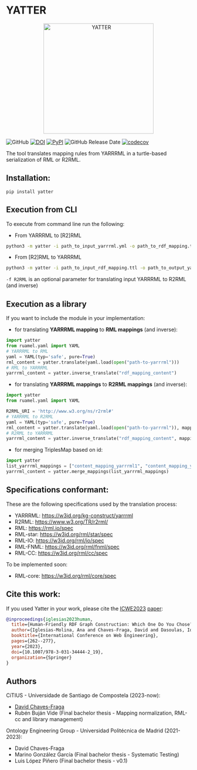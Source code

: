 # YATTER
<p align="center">
  <img title="logo" alt="YATTER" src="/logo/logo.png"  width="300" height="300"/>
</p>


![GitHub](https://img.shields.io/github/license/oeg-upm/yatter?style=flat)
[![DOI](https://zenodo.org/badge/DOI/10.5281/zenodo.7024501.svg)](https://doi.org/10.5281/zenodo.7024501)
[![PyPI](https://img.shields.io/pypi/v/yatter?style=flat)](https://pypi.org/project/yatter)
![GitHub Release Date](https://img.shields.io/github/release-date/oeg-upm/yatter)
[![codecov](https://codecov.io/gh/oeg-upm/yatter/branch/dev/graph/badge.svg?token=QUWCG214SG)](https://codecov.io/gh/oeg-upm/yatter)

The tool translates mapping rules from YARRRML in a turtle-based serialization of RML or R2RML.

## Installation:
```
pip install yatter
```

## Execution from CLI
To execute from command line run the following:

- From YARRRML to \[R2\]RML
```bash
python3 -m yatter -i path_to_input_yarrrml.yml -o path_to_rdf_mapping.ttl [-f R2RML]
```

- From \[R2\]RML to YARRRML 
```bash
python3 -m yatter -i path_to_input_rdf_mapping.ttl -o path_to_output_yarrrml.yml [-f R2RML]
```

`-f R2RML` is an optional parameter for translating input YARRRML to R2RML (and inverse)

## Execution as a library

If you want to include the module in your implementation:
- for translating **YARRRML mapping** to **RML mappings** (and inverse):
```python
import yatter
from ruamel.yaml import YAML
# YARRRML to RML
yaml = YAML(typ='safe', pure=True)
rml_content = yatter.translate(yaml.load(open("path-to-yarrrml")))
# RML to YARRRML
yarrrml_content = yatter.inverse_translate("rdf_mapping_content")
```
- for translating **YARRRML mappings** to **R2RML mappings** (and inverse):
```python
import yatter
from ruamel.yaml import YAML

R2RML_URI = 'http://www.w3.org/ns/r2rml#'
# YARRRML to R2RML
yaml = YAML(typ='safe', pure=True)
rml_content = yatter.translate(yaml.load(open("path-to-yarrrml")), mapping_format=R2RML_URI)
# R2RML to YARRRML
yarrrml_content = yatter.inverse_translate("rdf_mapping_content", mapping_format=R2RML_URI)
```
- for merging TriplesMap based on id:
```python
import yatter
list_yarrrml_mappings = ["content_mapping_yarrrml1", "content_mapping_yarrrml1"]
yarrrml_content = yatter.merge_mappings(list_yarrrml_mappings)
```

## Specifications conformant:

These are the following specifications used by the translation process:
- YARRRML: https://w3id.org/kg-construct/yarrrml
- R2RML: https://www.w3.org/TR/r2rml/ 
- RML: https://rml.io/spec 
- RML-star: https://w3id.org/rml/star/spec
- RML-IO: https://w3id.org/rml/io/spec
- RML-FNML: https://w3id.org/rml/fnml/spec
- RML-CC: https://w3id.org/rml/cc/spec

To be implemented soon:
- RML-core: https://w3id.org/rml/core/spec 


## Cite this work:
If you used Yatter in your work, please cite the [ICWE2023](https://icwe2023.webengineering.org/program/) [paper](http://davidchavesfraga.com/outcomes/papers/2023/iglesias2023yatter.pdf):

```bib
@inproceedings{iglesias2023human,
  title={Human-Friendly RDF Graph Construction: Which One Do You Chose?},
  author={Iglesias-Molina, Ana and Chaves-Fraga, David and Dasoulas, Ioannis and Dimou, Anastasia},
  booktitle={International Conference on Web Engineering},
  pages={262--277},
  year={2023},
  doi={10.1007/978-3-031-34444-2_19},
  organization={Springer}
}
```

## Authors
CiTIUS - Universidade de Santiago de Compostela (2023-now):
- [David Chaves-Fraga](mailto:david.chaves@usc.es)
- Rubén Buján Vide (Final bachelor thesis - Mapping normalization, RML-cc and library management)

Ontology Engineering Group - Universidad Politécnica de Madrid (2021-2023):
- David Chaves-Fraga
- Marino González García (Final bachelor thesis - Systematic Testing)
- Luis López Piñero (Final bachelor thesis - v0.1)



